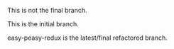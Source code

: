 This is not the final branch. 

This is the initial branch.

easy-peasy-redux is the latest/final refactored branch. 
